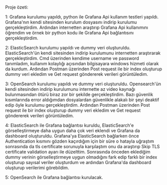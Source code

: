 Proje özeti:

1: Grafana kurulumu yapıldı, python ile Grafana Api kullanım testleri yapıldı.
  Grafana'nın kendi sitesinden kurulum dosyasını indirip kurulumu gerçekleştirdim. Ardından internetten araştırıp Grafana Api kullanımını öğrendim ve örnek bir python kodu ile Grafana Api bağlantısını gerçekleştirdim.

2: ElasticSearch kurulumu yapıldı ve dummy veri oluşturuldu.
  ElasticSearch'ün kendi sitesinden indirip kurulumunu internetten araştırarak gerçekleştirdim. Cmd üzerinden kendime username ve password tanımladım, kullanım kolaylığı açısından bilgisayara windows hizmeti olarak da kurdum.
  Ardından Postman üzerinden Post request ile bir index oluşturup dummy veri ekledim ve Get request göndererek verileri görüntüledim.

3: OpenSearch kurulumu yapıldı ve dummy veri oluşturuldu.
  Opensearch'ün kendi sitesinden indirip kurulumunu internette az video kaynağı bulunmasından ötürü biraz zor bir şekilde gerçekleştirdim. Bazı güvenlik kısımlarında error aldığımdan dosyalardan güvenlikle alakalı bir şeyi deaktif edip öyle kurulumu gerçekleştirdim.
  Ardından Postman üzerinden Post request ile bir index oluşturup dummy veri ekledim ve Get request göndererek verileri görüntüledim.

4: ElasticSearch ile Grafana bağlantısı kuruldu, ElasticSearch'e görselleştirmeye daha uygun daha çok veri eklendi ve Grafana da dashboard oluşturuldu.
  Grafana'ya ElasticSearch bağlarken önce Authentication kısmını gözden kaçırdığım için bir süre o hatayla uğraştım sonrasında da tls certificate sorunuyla karşılaştım onu da araştırıp Skip TLS certificate validation ayarı ile düzelttim.
  Sonrasında önceden eklediğim dummy verinin görselleştirmeye uygun olmadığını fark edip farklı bir index oluşturup sayısal veriler oluşturdum ve ardından Grafana'da dashboard oluşturup verilerimi görebildim.

5: OpenSearch ile Grafana bağlantısı kurulacak.


